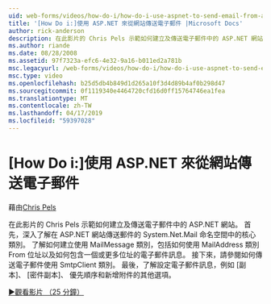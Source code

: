 ```yaml
---
uid: web-forms/videos/how-do-i/how-do-i-use-aspnet-to-send-email-from-a-web-site
title: '[How Do i:]使用 ASP.NET 來從網站傳送電子郵件 |Microsoft Docs'
author: rick-anderson
description: 在此影片的 Chris Pels 示範如何建立及傳送電子郵件中的 ASP.NET 網站。 首先，了解的 System.Net.Mail 命名空間 f 中的核心類別...
ms.author: riande
ms.date: 08/28/2008
ms.assetid: 97f7323a-efc6-4e32-9a16-b011ed2a781b
msc.legacyurl: /web-forms/videos/how-do-i/how-do-i-use-aspnet-to-send-email-from-a-web-site
msc.type: video
ms.openlocfilehash: b25d5db4b849d1d265a10f3d4d89b4af0b298d47
ms.sourcegitcommit: 0f1119340e4464720cfd16d0ff15764746ea1fea
ms.translationtype: MT
ms.contentlocale: zh-TW
ms.lasthandoff: 04/17/2019
ms.locfileid: "59397028"
---
```

# <a name="how-do-i-use-aspnet-to-send-email-from-a-web-site"></a>[How Do i:]使用 ASP.NET 來從網站傳送電子郵件

藉由[Chris Pels](https://twitter.com/chrispels)

在此影片的 Chris Pels 示範如何建立及傳送電子郵件中的 ASP.NET 網站。 首先，深入了解在 ASP.NET 網站傳送郵件的 System.Net.Mail 命名空間中的核心類別。 了解如何建立使用 MailMessage 類別，包括如何使用 MailAddress 類別 From 位址以及如何包含一個或更多位址的電子郵件訊息。 接下來，請參閱如何傳送電子郵件使用 SmtpClient 類別。 最後，了解設定電子郵件訊息，例如 [副本]、 [密件副本]、 優先順序和新增附件的其他選項。

[&#9654;觀看影片 （25 分鐘）](https://channel9.msdn.com/Blogs/ASP-NET-Site-Videos/how-do-i-use-aspnet-to-send-email-from-a-web-site)
